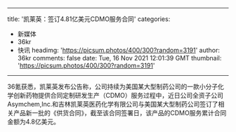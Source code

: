 
---
title: '凯莱英：签订4.81亿美元CDMO服务合同'
categories: 
 - 新媒体
 - 36kr
 - 快讯
headimg: 'https://picsum.photos/400/300?random=3191'
author: 36kr
comments: false
date: Tue, 16 Nov 2021 12:01:39 GMT
thumbnail: 'https://picsum.photos/400/300?random=3191'
---

<div>   
36氪获悉，凯莱英发布公告称，公司持续为美国某大型制药公司的一款小分子化学创新药物提供合同定制研发生产（CDMO）服务过程中，近日公司全资子公司Asymchem,Inc.和吉林凯莱英医药化学有限公司与美国某大型制药公司签订了相关产品新一批的《供货合同》，截至该合同签署日，该产品的CDMO服务累计合同金额为4.8亿美元。  
</div>
            